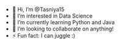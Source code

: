 - 👋 Hi, I’m @Tasniya15
- 👀 I’m interested in Data Science
- 🌱 I’m currently learning Python and Java
- 💞️ I’m looking to collaborate on anything!
- ⚡ Fun fact: I can juggle :)

<!---
Tasniya15/Tasniya15 is a ✨ special ✨ repository because its `README.md` (this file) appears on your GitHub profile.
You can click the Preview link to take a look at your changes.
--->
